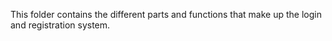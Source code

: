 This folder contains the different parts and functions that make up the login and registration system.
